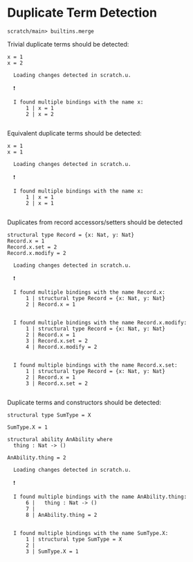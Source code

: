 # Duplicate Term Detection

``` ucm :hide
scratch/main> builtins.merge
```

Trivial duplicate terms should be detected:

``` unison :error
x = 1
x = 2
```

``` ucm :added-by-ucm
  Loading changes detected in scratch.u.

  ❗️
  
  I found multiple bindings with the name x:
      1 | x = 1
      2 | x = 2
  

```

Equivalent duplicate terms should be detected:

``` unison :error
x = 1
x = 1
```

``` ucm :added-by-ucm
  Loading changes detected in scratch.u.

  ❗️
  
  I found multiple bindings with the name x:
      1 | x = 1
      2 | x = 1
  

```

Duplicates from record accessors/setters should be detected

``` unison :error
structural type Record = {x: Nat, y: Nat}
Record.x = 1
Record.x.set = 2
Record.x.modify = 2
```

``` ucm :added-by-ucm
  Loading changes detected in scratch.u.

  ❗️
  
  I found multiple bindings with the name Record.x:
      1 | structural type Record = {x: Nat, y: Nat}
      2 | Record.x = 1
  
  
  I found multiple bindings with the name Record.x.modify:
      1 | structural type Record = {x: Nat, y: Nat}
      2 | Record.x = 1
      3 | Record.x.set = 2
      4 | Record.x.modify = 2
  
  
  I found multiple bindings with the name Record.x.set:
      1 | structural type Record = {x: Nat, y: Nat}
      2 | Record.x = 1
      3 | Record.x.set = 2
  

```

Duplicate terms and constructors should be detected:

``` unison :error
structural type SumType = X

SumType.X = 1

structural ability AnAbility where
  thing : Nat -> ()

AnAbility.thing = 2
```

``` ucm :added-by-ucm
  Loading changes detected in scratch.u.

  ❗️
  
  I found multiple bindings with the name AnAbility.thing:
      6 |   thing : Nat -> ()
      7 | 
      8 | AnAbility.thing = 2
  
  
  I found multiple bindings with the name SumType.X:
      1 | structural type SumType = X
      2 | 
      3 | SumType.X = 1
  

```
